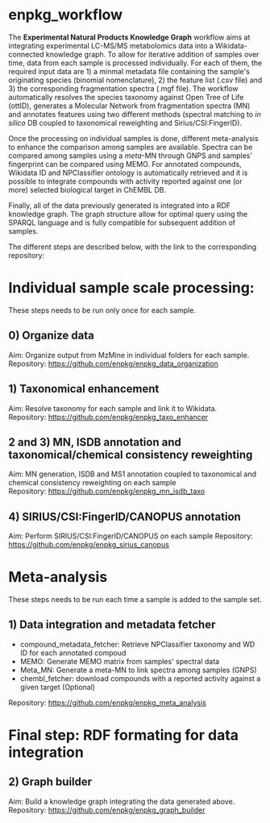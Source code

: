 # enpkg_workflow
The **Experimental Natural Products Knowledge Graph** workflow aims at integrating experimental LC-MS/MS metabolomics data into a Wikidata-connected knowledge graph. To allow for iterative addition of samples over time, data from each sample is processed individually. For each of them, the required input data are 1) a minmal metadata file containing the sample's originating species (binomial nomenclature), 2) the feature list (.csv file) and 3) the corresponding fragmentation spectra (.mgf file). The workflow automatically resolves the species taxonomy against Open Tree of Life (ottID), generates a Molecular Network from fragmentation spectra (MN) and annotates features using two different methods (spectral matching to *in silico* DB coupled to taxonomical reweighting and Sirius/CSI:FingerID). 

Once the processing on individual samples is done, different meta-analysis to enhance the comparison among samples are available. Spectra can be compared among samples using a *meta*-MN through GNPS and samples' fingerprint can be compared using MEMO. For annotated compounds, Wikidata ID and NPClassifier ontology is automatically retrieved and it is possible to integrate compounds with activity reported against one (or more) selected biological target in ChEMBL DB. 

Finally, all of the data previously generated is integrated into a RDF knowledge graph. The graph structure allow for optimal query using the SPARQL language and is fully compatible for subsequent addition of samples.

The different steps are described below, with the link to the corresponding repository:

# Individual sample scale processing:
These steps needs to be run only once for each sample.

## 0) Organize data
Aim: Organize output from MzMine in individual folders for each sample.  
Repository: https://github.com/enpkg/enpkg_data_organization

## 1) Taxonomical enhancement
Aim: Resolve taxonomy for each sample and link it to Wikidata.  
Repository: https://github.com/enpkg/enpkg_taxo_enhancer

## 2 and 3) MN, ISDB annotation and taxonomical/chemical consistency reweighting
Aim: MN generation, ISDB and MS1 annotation coupled to taxonomical and chemical consistency reweighting on each sample  
Repository: https://github.com/enpkg/enpkg_mn_isdb_taxo

## 4) SIRIUS/CSI:FingerID/CANOPUS annotation
Aim: Perform SIRIUS/CSI:FingerID/CANOPUS on each sample
Repository: https://github.com/enpkg/enpkg_sirius_canopus

# Meta-analysis
These steps needs to be run each time a sample is added to the sample set.

## 1) Data integration and metadata fetcher
- compound_metadata_fetcher: Retrieve NPClassifier taxonomy and WD ID for each annotated compoud
- MEMO: Generate MEMO matrix from samples' spectral data
- Meta_MN: Generate a meta-MN to link spectra among samples (GNPS)
- chembl_fetcher: download compounds with a reported activity against a given target (Optional)

Repository: https://github.com/enpkg/enpkg_meta_analysis

# Final step: RDF formating for data integration

## 2) Graph builder
Aim: Build a knowledge graph integrating the data generated above.  
Repository: https://github.com/enpkg/enpkg_graph_builder
